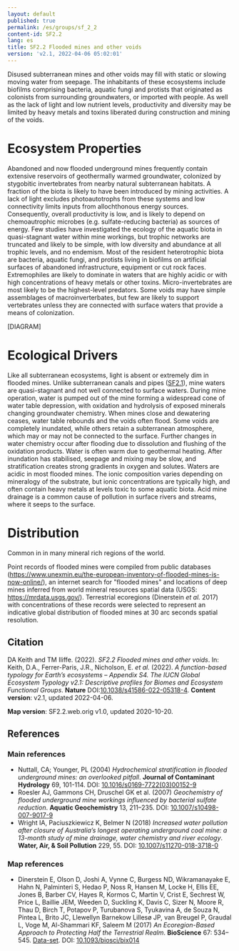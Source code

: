 ```yaml
---
layout: default
published: true
permalink: /es/groups/sf_2_2
content-id: SF2.2
lang: es
title: SF2.2 Flooded mines and other voids
version: 'v2.1, 2022-04-06 05:02:01'
---
```


Disused subterranean mines and other voids may fill with static or slowing moving water from seepage. The inhabitants of these ecosystems include biofilms comprising bacteria, aquatic fungi and protists that originated as colonists from surrounding groundwaters, or imported with people.  As well as the lack of light and low nutrient levels, productivity and diversity may be limited by heavy metals and toxins liberated during construction and mining of the voids.

# Ecosystem Properties
 
Abandoned and now flooded underground mines frequently contain extensive reservoirs of geothermally warmed groundwater, colonized by stygobitic invertebrates from nearby natural subterranean habitats. A fraction of the biota is likely to have been introduced by mining activities. A lack of light excludes photoautotrophs from these systems and low connectivity limits inputs from allochthonous energy sources. Consequently, overall productivity is low, and is likely to depend on chemoautrophic microbes (e.g. sulfate-reducing bacteria) as sources of energy. Few studies have investigated the ecology of the aquatic biota in quasi-stagnant water within mine workings, but trophic networks are truncated and likely to be simple, with low diversity and abundance at all trophic levels, and no endemism. Most of the resident heterotrophic biota are bacteria, aquatic fungi, and protists living in biofilms on artificial surfaces of abandoned infrastructure, equipment or cut rock faces. Extremophiles are likely to dominate in waters that are highly acidic or with high concentrations of heavy metals or other toxins. Micro-invertebrates are most likely to be the highest-level predators. Some voids may have simple assemblages of macroinverterbates, but few are likely to support vertebrates unless they are connected with surface waters that provide a means of colonization.

[DIAGRAM]

# Ecological Drivers
 
Like all subterranean ecosystems, light is absent or extremely dim in flooded mines. Unlike subterranean canals and pipes ([SF2.1](/explore/groups/SF2.1)), mine waters are quasi-stagnant and not well connected to surface waters. During mine operation, water is pumped out of the mine forming a widespread cone of water table depression, with oxidation and hydrolysis of exposed minerals changing groundwater chemistry. When mines close and dewatering ceases, water table rebounds and the voids often flood. Some voids are completely inundated, while others retain a subterranean atmosphere, which may or may not be connected to the surface. Further changes in water chemistry occur after flooding due to dissolution and flushing of the oxidation products. Water is often warm due to geothermal heating. After inundation has stabilised, seepage and mixing may be slow, and stratification creates strong gradients in oxygen and solutes. Waters are acidic in most flooded mines. The ionic composition varies depending on mineralogy of the substrate, but ionic concentrations are typically high, and often contain heavy metals at levels toxic to some aquatic biota. Acid mine drainage is a common cause of pollution in surface rivers and streams, where it seeps to the surface.
 
# Distribution
 
Common in in many mineral rich regions of the world.

Point records of flooded mines were compiled from public databases (https://www.unexmin.eu/the-european-inventory-of-flooded-mines-is-now-online/), an internet search for "flooded mines" and locations of deep mines inferred from world mineral resources spatial data (USGS: https://mrdata.usgs.gov/). Terrestrial ecoregions (Dinerstein _et al._ 2017) with concentrations of these records were selected to represent an indicative global distribution of flooded mines at 30 arc seconds spatial resolution.

## Citation

DA Keith and TM Iliffe. (2022). *SF2.2 Flooded mines and other voids*. In: Keith, D.A., Ferrer-Paris, J.R., Nicholson, E. *et al.* (2022). *A function-based typology for Earth’s ecosystems – Appendix S4. The IUCN Global Ecosystem Typology v2.1: Descriptive profiles for Biomes and Ecosystem Functional Groups*. **Nature** DOI:[10.1038/s41586-022-05318-4](https://doi.org/10.1038/s41586-022-05318-4).
**Content version**: v2.1, updated 2022-04-06.

**Map version**: SF2.2.web.orig v1.0, updated 2020-10-20.

## References

### Main references
* Nuttall, CA; Younger, PL (2004) *Hydrochemical stratification in flooded underground mines: an overlooked pitfall*. **Journal of Contaminant Hydrology** 69, 101-114. DOI: [10.1016/s0169-7722(03)00152-9](http://doi.org/10.1016/s0169-7722(03)00152-9)
* Roesler AJ, Gammons CH, Druschel GK et al.  (2007) *Geochemistry of flooded underground mine workings influenced by bacterial sulfate reduction*. **Aquatic Geochemistry** 13, 211–235. DOI: [10.1007/s10498-007-9017-9](http://doi.org/10.1007/s10498-007-9017-9)
* Wright IA, Paciuszkiewicz K, Belmer N (2018) *Increased water pollution after closure of Australia’s longest operating underground coal mine: a 13-month study of mine drainage, water chemistry and river ecology*. **Water, Air, & Soil Pollution** 229, 55. DOI: [10.1007/s11270-018-3718-0](http://doi.org/10.1007/s11270-018-3718-0)

### Map references
* Dinerstein E, Olson D, Joshi A, Vynne C, Burgess ND, Wikramanayake E, Hahn N, Palminteri S, Hedao P, Noss R, Hansen M, Locke H, Ellis EE, Jones B, Barber CV, Hayes R, Kormos C, Martin V, Crist E, Sechrest W, Price L, Baillie JEM, Weeden D, Suckling K, Davis C, Sizer N, Moore R, Thau D, Birch T, Potapov P, Turubanova S, Tyukavina A, de Souza N, Pintea L, Brito JC, Llewellyn Barnekow Lillesø JP, van Breugel P, Graudal L, Voge M, Al-Shammari KF, Saleem M  (2017) *An Ecoregion-Based Approach to Protecting Half the Terrestrial Realm*. **BioScience** 67: 534–545. [Data-set](https://ecoregions2017.appspot.com/). DOI: [10.1093/biosci/bix014](http://doi.org/10.1093/biosci/bix014)
